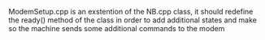 ModemSetup.cpp is an exstention of the NB.cpp class, it should redefine the ready() method of the class in order to add additional states and make so the machine sends some additional commands to the modem
